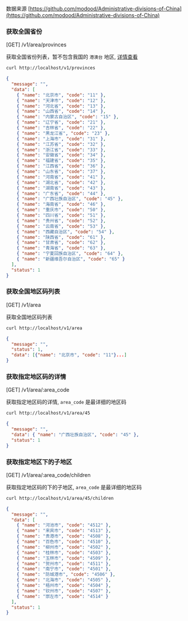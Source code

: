 数据来源 [https://github.com/modood/Administrative-divisions-of-China](https://github.com/modood/Administrative-divisions-of-China)

### 获取全国省份

[GET] /v1/area/provinces

获取全国省份列表，暂不包含我国的 `港澳台` 地区, [详情查看](https://github.com/modood/Administrative-divisions-of-China/issues/27)

```bash
curl http://localhost/v1/provinces
```

```json
{
  "message": "",
  "data": [
    { "name": "北京市", "code": "11" },
    { "name": "天津市", "code": "12" },
    { "name": "河北省", "code": "13" },
    { "name": "山西省", "code": "14" },
    { "name": "内蒙古自治区", "code": "15" },
    { "name": "辽宁省", "code": "21" },
    { "name": "吉林省", "code": "22" },
    { "name": "黑龙江省", "code": "23" },
    { "name": "上海市", "code": "31" },
    { "name": "江苏省", "code": "32" },
    { "name": "浙江省", "code": "33" },
    { "name": "安徽省", "code": "34" },
    { "name": "福建省", "code": "35" },
    { "name": "江西省", "code": "36" },
    { "name": "山东省", "code": "37" },
    { "name": "河南省", "code": "41" },
    { "name": "湖北省", "code": "42" },
    { "name": "湖南省", "code": "43" },
    { "name": "广东省", "code": "44" },
    { "name": "广西壮族自治区", "code": "45" },
    { "name": "海南省", "code": "46" },
    { "name": "重庆市", "code": "50" },
    { "name": "四川省", "code": "51" },
    { "name": "贵州省", "code": "52" },
    { "name": "云南省", "code": "53" },
    { "name": "西藏自治区", "code": "54" },
    { "name": "陕西省", "code": "61" },
    { "name": "甘肃省", "code": "62" },
    { "name": "青海省", "code": "63" },
    { "name": "宁夏回族自治区", "code": "64" },
    { "name": "新疆维吾尔自治区", "code": "65" }
  ],
  "status": 1
}
```

### 获取全国地区码列表

[GET] /v1/area

获取全国地区码列表

```bash
curl http://localhost/v1/area
```

```json
{
  "message": "",
  "status": 1,
  "data": [{"name": "北京市", "code": "11"}...]
}
```

### 获取指定地区码的详情

[GET] /v1/area/:area_code

获取指定地区码的详情, `area_code` 是最详细的地区码

```bash
curl http://localhost/v1/area/45
```

```json
{
  "message": "",
  "data": { "name": "广西壮族自治区", "code": "45" },
  "status": 1
}
```

### 获取指定地区下的子地区

[GET] /v1/area/:area_code/children

获取指定地区码的下的子地区, `area_code` 是最详细的地区码

```bash
curl http://localhost/v1/area/45/children
```

```json
{
  "message": "",
  "data": [
    { "name": "河池市", "code": "4512" },
    { "name": "来宾市", "code": "4513" },
    { "name": "贵港市", "code": "4508" },
    { "name": "百色市", "code": "4510" },
    { "name": "柳州市", "code": "4502" },
    { "name": "桂林市", "code": "4503" },
    { "name": "玉林市", "code": "4509" },
    { "name": "贺州市", "code": "4511" },
    { "name": "南宁市", "code": "4501" },
    { "name": "防城港市", "code": "4506" },
    { "name": "北海市", "code": "4505" },
    { "name": "梧州市", "code": "4504" },
    { "name": "钦州市", "code": "4507" },
    { "name": "崇左市", "code": "4514" }
  ],
  "status": 1
}
```

